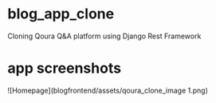 # blog_app_clone
Cloning Qoura Q&A platform using Django Rest Framework

# app screenshots
![Homepage](blogfrontend/assets/qoura_clone_image 1.png)